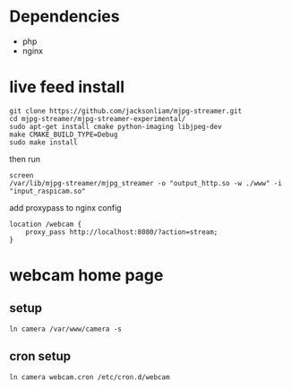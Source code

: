 # Dependencies

- php
- nginx

# live feed install

```
git clone https://github.com/jacksonliam/mjpg-streamer.git
cd mjpg-streamer/mjpg-streamer-experimental/
sudo apt-get install cmake python-imaging libjpeg-dev
make CMAKE_BUILD_TYPE=Debug
sudo make install
```

then run

```
screen
/var/lib/mjpg-streamer/mjpg_streamer -o "output_http.so -w ./www" -i "input_raspicam.so"
```

add proxypass to nginx config

```
location /webcam {
    proxy_pass http://localhost:8080/?action=stream;
}
```

# webcam home page

## setup

```
ln camera /var/www/camera -s
```

## cron setup 

```
ln camera webcam.cron /etc/cron.d/webcam
```

